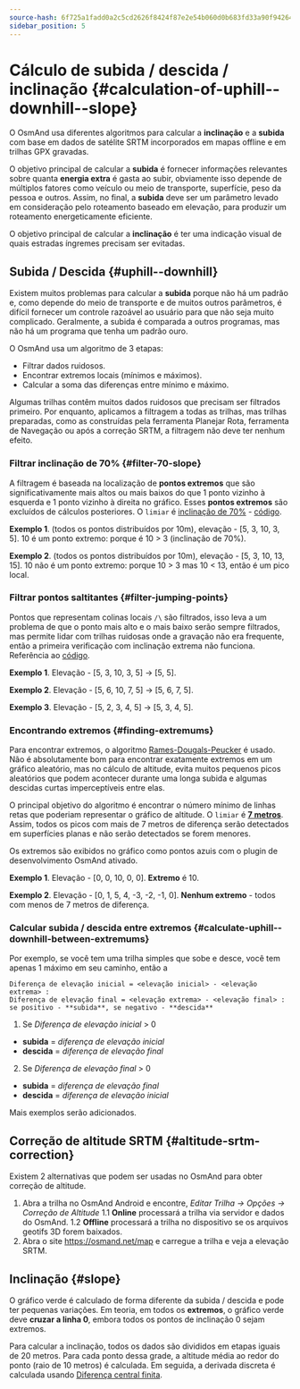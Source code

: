 ```yaml
---
source-hash: 6f725a1fadd0a2c5cd2626f8424f87e2e54b060d0b683fd33a90f9426413a826
sidebar_position: 5
---
```


# Cálculo de subida / descida / inclinação {#calculation-of-uphill--downhill--slope}

O OsmAnd usa diferentes algoritmos para calcular a **inclinação** e a **subida** com base em dados de satélite SRTM incorporados em mapas offline e em trilhas GPX gravadas.

O objetivo principal de calcular a **subida** é fornecer informações relevantes sobre quanta **energia extra** é gasta ao subir, obviamente isso depende de múltiplos fatores como veículo ou meio de transporte, superfície, peso da pessoa e outros.
Assim, no final, a **subida** deve ser um parâmetro levado em consideração pelo roteamento baseado em elevação, para produzir um roteamento energeticamente eficiente.

O objetivo principal de calcular a **inclinação** é ter uma indicação visual de quais estradas íngremes precisam ser evitadas.

## Subida / Descida {#uphill--downhill}

Existem muitos problemas para calcular a **subida** porque não há um padrão e, como depende do meio de transporte e de muitos outros parâmetros, é difícil fornecer um controle razoável ao usuário para que não seja muito complicado. Geralmente, a subida é comparada a outros programas, mas não há um programa que tenha um padrão ouro.

O OsmAnd usa um algoritmo de 3 etapas:

- Filtrar dados ruidosos.
- Encontrar extremos locais (mínimos e máximos).
- Calcular a soma das diferenças entre mínimo e máximo.

Algumas trilhas contêm muitos dados ruidosos que precisam ser filtrados primeiro. Por enquanto, aplicamos a filtragem a todas as trilhas, mas trilhas preparadas, como as construídas pela ferramenta Planejar Rota, ferramenta de Navegação ou após a correção SRTM, a filtragem não deve ter nenhum efeito.

### Filtrar inclinação de 70% {#filter-70-slope}

A filtragem é baseada na localização de **pontos extremos** que são significativamente mais altos ou mais baixos do que 1 ponto vizinho à esquerda e 1 ponto vizinho à direita no gráfico.
Esses **pontos extremos** são excluídos de cálculos posteriores. O ```limiar``` é [inclinação de 70%](https://github.com/osmandapp/OsmAnd/blob/master/OsmAnd-java/src/main/java/net/osmand/gpx/ElevationApproximator.java#L11) - [código](https://github.com/osmandapp/OsmAnd/blob/master/OsmAnd-java/src/main/java/net/osmand/gpx/ElevationApproximator.java#L72).

**Exemplo 1**. (todos os pontos distribuídos por 10m), elevação - [5, 3, 10, 3, 5]. 10 é um ponto extremo: porque é 10 > 3 (inclinação de 70%).

**Exemplo 2**. (todos os pontos distribuídos por 10m), elevação - [5, 3, 10, 13, 15]. 10 não é um ponto extremo: porque 10 > 3 mas 10 < 13, então é um pico local.

### Filtrar pontos saltitantes {#filter-jumping-points}

Pontos que representam colinas locais ```/\``` são filtrados, isso leva a um problema de que o ponto mais alto e o mais baixo serão sempre filtrados, mas permite lidar com trilhas ruidosas onde a gravação não era frequente, então a primeira verificação com inclinação extrema não funciona. Referência ao [código](https://github.com/osmandapp/OsmAnd/blob/master/OsmAnd-java/src/main/java/net/osmand/gpx/ElevationApproximator.java#L49).

**Exemplo 1**. Elevação - [5, 3, 10, 3, 5] -> [5, 5].

**Exemplo 2**. Elevação - [5, 6, 10, 7, 5] -> [5, 6, 7, 5].

**Exemplo 3**. Elevação - [5, 2, 3, 4, 5] -> [5, 3, 4, 5].

### Encontrando extremos {#finding-extremums}

Para encontrar extremos, o algoritmo [Rames-Dougals-Peucker](https://en.wikipedia.org/wiki/Ramer%E2%80%93Douglas%E2%80%93Peucker_algorithm) é usado. Não é absolutamente bom para encontrar exatamente extremos em um gráfico aleatório, mas no cálculo de altitude, evita muitos pequenos picos aleatórios que podem acontecer durante uma longa subida e algumas descidas curtas imperceptíveis entre elas.

O principal objetivo do algoritmo é encontrar o número mínimo de linhas retas que poderiam representar o gráfico de altitude. O ```limiar``` é **[7 metros](https://github.com/osmandapp/OsmAnd/blob/master/OsmAnd-java/src/main/java/net/osmand/gpx/ElevationDiffsCalculator.java#L13)**. Assim, todos os picos com mais de 7 metros de diferença serão detectados em superfícies planas e não serão detectados se forem menores.

Os extremos são exibidos no gráfico como pontos azuis com o plugin de desenvolvimento OsmAnd ativado.

**Exemplo 1**. Elevação - [0, 0, 10, 0, 0]. **Extremo** é 10.

**Exemplo 2**. Elevação - [0, 1, 5, 4, -3, -2, -1, 0]. **Nenhum extremo** - todos com menos de 7 metros de diferença.

### Calcular subida / descida entre extremos {#calculate-uphill--downhill-between-extremums}

Por exemplo, se você tem uma trilha simples que sobe e desce, você tem apenas 1 máximo em seu caminho, então a
```
Diferença de elevação inicial = <elevação inicial> - <elevação extrema> :
Diferença de elevação final = <elevação extrema> - <elevação final> : se positivo - **subida**, se negativo - **descida**
```

1. Se *Diferença de elevação inicial* > 0
  - **subida** = *diferença de elevação inicial*
  - **descida** = *diferença de elevação final*

2. Se *Diferença de elevação final* > 0
  - **subida** = *diferença de elevação final*
  - **descida** = *diferença de elevação inicial*

Mais exemplos serão adicionados.

## Correção de altitude SRTM {#altitude-srtm-correction}

Existem 2 alternativas que podem ser usadas no OsmAnd para obter correção de altitude.

1. Abra a trilha no OsmAnd Android e encontre, *Editar Trilha → Opções → Correção de Altitude*
1.1 **Online** processará a trilha via servidor e dados do OsmAnd.
1.2 **Offline** processará a trilha no dispositivo se os arquivos geotifs 3D forem baixados.
2. Abra o site https://osmand.net/map e carregue a trilha e veja a elevação SRTM.

## Inclinação {#slope}

O gráfico verde é calculado de forma diferente da subida / descida e pode ter pequenas variações. Em teoria, em todos os **extremos**, o gráfico verde deve **cruzar a linha 0**, embora todos os pontos de inclinação 0 sejam extremos.

Para calcular a inclinação, todos os dados são divididos em etapas iguais de 20 metros. Para cada ponto dessa grade, a altitude média ao redor do ponto (raio de 10 metros) é calculada. Em seguida, a derivada discreta é calculada usando [Diferença central finita](https://en.wikipedia.org/wiki/Finite_difference).